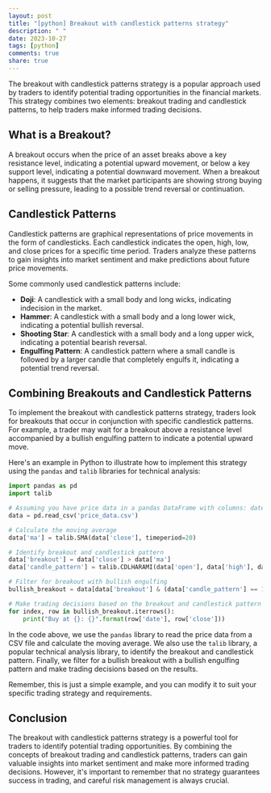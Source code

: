 ```yaml
---
layout: post
title: "[python] Breakout with candlestick patterns strategy"
description: " "
date: 2023-10-27
tags: [python]
comments: true
share: true
---
```


The breakout with candlestick patterns strategy is a popular approach used by traders to identify potential trading opportunities in the financial markets. This strategy combines two elements: breakout trading and candlestick patterns, to help traders make informed trading decisions.

## What is a Breakout?

A breakout occurs when the price of an asset breaks above a key resistance level, indicating a potential upward movement, or below a key support level, indicating a potential downward movement. When a breakout happens, it suggests that the market participants are showing strong buying or selling pressure, leading to a possible trend reversal or continuation.

## Candlestick Patterns

Candlestick patterns are graphical representations of price movements in the form of candlesticks. Each candlestick indicates the open, high, low, and close prices for a specific time period. Traders analyze these patterns to gain insights into market sentiment and make predictions about future price movements.

Some commonly used candlestick patterns include:

- **Doji**: A candlestick with a small body and long wicks, indicating indecision in the market.
- **Hammer**: A candlestick with a small body and a long lower wick, indicating a potential bullish reversal.
- **Shooting Star**: A candlestick with a small body and a long upper wick, indicating a potential bearish reversal.
- **Engulfing Pattern**: A candlestick pattern where a small candle is followed by a larger candle that completely engulfs it, indicating a potential trend reversal.

## Combining Breakouts and Candlestick Patterns

To implement the breakout with candlestick patterns strategy, traders look for breakouts that occur in conjunction with specific candlestick patterns. For example, a trader may wait for a breakout above a resistance level accompanied by a bullish engulfing pattern to indicate a potential upward move.

Here's an example in Python to illustrate how to implement this strategy using the `pandas` and `talib` libraries for technical analysis:

```python
import pandas as pd
import talib

# Assuming you have price data in a pandas DataFrame with columns: date, open, high, low, close
data = pd.read_csv('price_data.csv')

# Calculate the moving average
data['ma'] = talib.SMA(data['close'], timeperiod=20)

# Identify breakout and candlestick pattern
data['breakout'] = data['close'] > data['ma']
data['candle_pattern'] = talib.CDLHARAMI(data['open'], data['high'], data['low'], data['close'])

# Filter for breakout with bullish engulfing
bullish_breakout = data[data['breakout'] & (data['candle_pattern'] == 100)]

# Make trading decisions based on the breakout and candlestick pattern
for index, row in bullish_breakout.iterrows():
    print("Buy at {}: {}".format(row['date'], row['close']))

```

In the code above, we use the `pandas` library to read the price data from a CSV file and calculate the moving average. We also use the `talib` library, a popular technical analysis library, to identify the breakout and candlestick pattern. Finally, we filter for a bullish breakout with a bullish engulfing pattern and make trading decisions based on the results.

Remember, this is just a simple example, and you can modify it to suit your specific trading strategy and requirements.

## Conclusion

The breakout with candlestick patterns strategy is a powerful tool for traders to identify potential trading opportunities. By combining the concepts of breakout trading and candlestick patterns, traders can gain valuable insights into market sentiment and make more informed trading decisions. However, it's important to remember that no strategy guarantees success in trading, and careful risk management is always crucial.